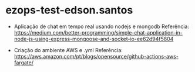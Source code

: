 # ezops-test-edson.santos

- Aplicação de chat em tempo real usando nodejs e mongodb
    Referência:
        https://medium.com/better-programming/simple-chat-application-in-node-js-using-express-mongoose-and-socket-io-ee62d94f5804

- Criação do ambiente AWS e .yml
    Referência:
        https://aws.amazon.com/pt/blogs/opensource/github-actions-aws-fargate/

